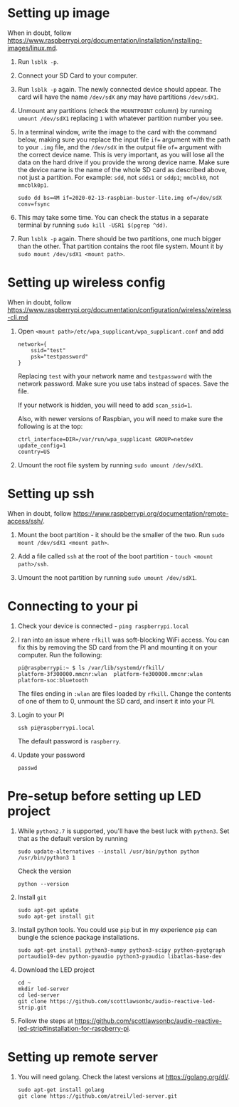 # Setting up image
When in doubt, follow https://www.raspberrypi.org/documentation/installation/installing-images/linux.md.

1. Run `lsblk -p`.
1. Connect your SD Card to your computer.
1. Run `lsblk -p` again. The newly connected device should appear. The card will have the name `/dev/sdX` any may have partitions `/dev/sdX1`.
1. Unmount any partitions (check the `MOUNTPOINT` column) by running  `umount /dev/sdX1` replacing `1` with whatever partition number you see. 
1. In a terminal window, write the image to the card with the command below, making sure you replace the input file `if=` argument with the path to your `.img` file, and the `/dev/sdX` in the output file `of=` argument with the correct device name. This is very important, as you will lose all the data on the hard drive if you provide the wrong device name. Make sure the device name is the name of the whole SD card as described above, not just a partition. For example: `sdd`, not `sdds1` or `sddp1`; `mmcblk0`, not `mmcblk0p1`.

    ```
    sudo dd bs=4M if=2020-02-13-raspbian-buster-lite.img of=/dev/sdX conv=fsync
    ```

1. This may take some time. You can check the status in a separate terminal by running `sudo kill -USR1 $(pgrep ^dd)`.
1. Run `lsblk -p` again. There should be two partitions, one much bigger than the other. That partition contains the root file system. Mount it by `sudo mount /dev/sdX1 <mount path>`.

# Setting up wireless config
When in doubt, follow https://www.raspberrypi.org/documentation/configuration/wireless/wireless-cli.md

1. Open `<mount path>/etc/wpa_supplicant/wpa_supplicant.conf` and add

    ```
    network={
        ssid="test"
        psk="testpassword"
    }
    ```

    Replacing `test` with your network name and `testpassword` with the network password. Make sure you use tabs instead of spaces. Save the file.

    If your network is hidden, you will need to add `scan_ssid=1`.

    Also, with newer versions of Raspbian, you will need to make sure the following is at the top:

    ```
    ctrl_interface=DIR=/var/run/wpa_supplicant GROUP=netdev
    update_config=1
    country=US
    ```

1. Umount the root file system by running `sudo umount /dev/sdX1`.

# Setting up ssh
When in doubt, follow https://www.raspberrypi.org/documentation/remote-access/ssh/.

1. Mount the boot partition - it should be the smaller of the two. Run `sudo mount /dev/sdX1 <mount path>`.

1. Add a file called `ssh` at the root of the boot partition - `touch <mount path>/ssh`.

1. Umount the noot partition by running `sudo umount /dev/sdX1`.

# Connecting to your pi
1. Check your device is connected - `ping raspberrypi.local`

1. I ran into an issue where `rfkill` was soft-blocking WiFi access. You can fix this by removing the SD card from the PI and mounting it on your computer. Run the following:

    ```
    pi@raspberrypi:~ $ ls /var/lib/systemd/rfkill/
    platform-3f300000.mmcnr:wlan  platform-fe300000.mmcnr:wlan  platform-soc:bluetooth
    ```

    The files ending in `:wlan` are files loaded by `rfkill`. Change the contents of one of them to 0, unmount the SD card, and insert it into your PI.

1. Login to your PI

    ```
    ssh pi@raspberrypi.local
    ```
    
    The default password is `raspberry`.

1. Update your password

    ```
    passwd
    ```

# Pre-setup before setting up LED project
1. While `python2.7` is supported, you'll have the best luck with `python3`. Set that as the default version by running
    
    ```
    sudo update-alternatives --install /usr/bin/python python /usr/bin/python3 1
    ```

    Check the version

    ```
    python --version
    ```

1. Install `git`

    ```
    sudo apt-get update
    sudo apt-get install git
    ```

1. Install python tools. You could use `pip` but in my experience `pip` can bungle the science package installations.

    ```
    sudo apt-get install python3-numpy python3-scipy python-pyqtgraph portaudio19-dev python-pyaudio python3-pyaudio libatlas-base-dev
    ```

1. Download the LED project

    ```
    cd ~
    mkdir led-server
    cd led-server
    git clone https://github.com/scottlawsonbc/audio-reactive-led-strip.git
    ```

1. Follow the steps at https://github.com/scottlawsonbc/audio-reactive-led-strip#installation-for-raspberry-pi.

# Setting up remote server
1. You will need golang. Check the latest versions at https://golang.org/dl/.

    ```
    sudo apt-get install golang
    git clone https://github.com/atreil/led-server.git
    ```

